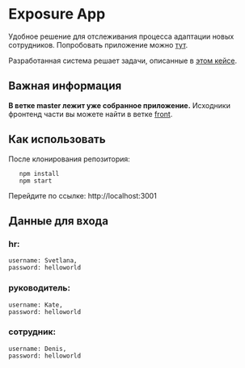 # Exposure App
Удобное решение для отслеживания процесса адаптации новых сотрудников.
Попробовать приложение можно [тут](https://serene-eyrie-50215.herokuapp.com/).

Разработанная система решает задачи, описанные в [этом кейсе](https://www.notion.so/3a120ed0cf2b4418a5d833352ac0e103).

## Важная информация
**В ветке master лежит уже собранное приложение.** Исходники фронтенд части вы можете найти в ветке [front](https://github.com/greenatom-hr-case-lab/exposure-app-4x4/tree/front).

## Как использовать
  После клонирования репозитория:
  ```
     npm install
     npm start
  ```
  Перейдите по ссылке: http://localhost:3001
  
## Данные для входа 
### hr:  
    username: Svetlana, 
    password: helloworld
    
### руководитель:  
    username: Kate, 
    password: helloworld
  
### сотрудник: 
    username: Denis,
    password: helloworld
    
    
